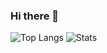 ### Hi there 👋

![Top Langs](https://github-readme-stats.vercel.app/api/top-langs/?username=fouomene&hide=SCSS,Less,HTML,CSS,shell,TSQL)
![Stats](https://github-readme-stats.vercel.app/api?username=fouomene&show_icons=true&count_private=true&hide=contribs)
